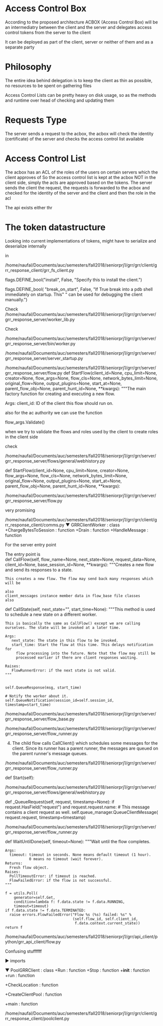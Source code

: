 Access Control Box
==============================

According to the proposed architecture ACBOX (Access Control Box) will be an intermediatry 
between the client and the server and delegates access control tokens from the server to the
client




It can be deployed as part of the client, server or neither of them and as a separate party

Philosophy
==========

The entire idea behind delegation is to keep the client as thin as possible, no resources to 
be spent on gathering files

Access Control Lists can be pretty heavy on disk usage, so as the methods and runtime over head
of checking and updating them

Requests Type
=============

The server sends a request to the acbox, the acbox will check the identity (certificate)
of the server and checks the access control list available

Access Control List
===================

The acbox has an ACL of the roles of the users on certain servers which the client approves of
So the access control list is kept at the acbox NOT in the client side, simply the acts are 
approved based on the tokens. The server sends the client the request, the requests is
forwarded to the acbox and checked for the identity of the server and the client and then the 
role in the acl


The api exists either thr


The token datastructure
=======================

Looking into current implementations of tokens, might have to serialize and deserialize 
internally 


in 

/home/naufal/Documents/auc/semesters/fall2018/seniorprj1/grr/grr/client/grr_response_client/grr_fs_client.py


flags.DEFINE_bool("install", False, "Specify this to install the client.")

flags.DEFINE_bool(
    "break_on_start", False,
    "If True break into a pdb shell immediately on startup. This"
    " can be used for debugging the client manually.")



Check /home/naufal/Documents/auc/semesters/fall2018/seniorprj1/grr/grr/server/grr_response_server/worker_lib.py


Check 

/home/naufal/Documents/auc/semesters/fall2018/seniorprj1/grr/grr/server/grr_response_server/bin/worker.py

/home/naufal/Documents/auc/semesters/fall2018/seniorprj1/grr/grr/server/grr_response_server/server_startup.py


/home/naufal/Documents/auc/semesters/fall2018/seniorprj1/grr/grr/server/grr_response_server/flow.py
def StartFlow(client_id=None,
              cpu_limit=None,
              creator=None,
              flow_args=None,
              flow_cls=None,
              network_bytes_limit=None,
              original_flow=None,
              output_plugins=None,
              start_at=None,
              parent_flow_obj=None,
              parent_hunt_id=None,
              **kwargs):
  """The main factory function for creating and executing a new flow.

  Args:
    client_id: ID of the client this flow should run on.


also for the ac authority we can use the function

  flow_args.Validate()

  when we try to validate the flows and roles used by the client to create roles in the client side

  check 

/home/naufal/Documents/auc/semesters/fall2018/seniorprj1/grr/grr/server/grr_response_server/flows/general/webhistory.py




def StartFlow(client_id=None,
              cpu_limit=None,
              creator=None,
              flow_args=None,
              flow_cls=None,
              network_bytes_limit=None,
              original_flow=None,
              output_plugins=None,
              start_at=None,
              parent_flow_obj=None,
              parent_hunt_id=None,
              **kwargs):

/home/naufal/Documents/auc/semesters/fall2018/seniorprj1/grr/grr/server/grr_response_server/flow.py


very promising

/home/naufal/Documents/auc/semesters/fall2018/seniorprj1/grr/grr/client/grr_response_client/comms.py
▼ GRRClientWorker : class
   +ChargeBytesToSession : function
   +Drain : function
   +HandleMessage : function


For the server entry point


The entry point is  
  def CallFlow(self,
               flow_name=None,
               next_state=None,
               request_data=None,
               client_id=None,
               base_session_id=None,
               **kwargs):
    """Creates a new flow and send its responses to a state.

    This creates a new flow. The flow may send back many responses which will be

    also
    client_messages instance member data in flow_base file classes
    also

  def CallState(self, next_state="", start_time=None):
    """This method is used to schedule a new state on a different worker.

    This is basically the same as CallFlow() except we are calling
    ourselves. The state will be invoked at a later time.

    Args:
       next_state: The state in this flow to be invoked.
       start_time: Start the flow at this time. This delays notification for
         flow processing into the future. Note that the flow may still be
         processed earlier if there are client responses waiting.

    Raises:
       FlowRunnerError: if the next state is not valid.
    """


    self.QueueResponse(msg, start_time)

    # Notify the worker about it.
    self.QueueNotification(session_id=self.session_id, timestamp=start_time)
/home/naufal/Documents/auc/semesters/fall2018/seniorprj1/grr/grr/server/grr_response_server/flow_base.py

/home/naufal/Documents/auc/semesters/fall2018/seniorprj1/grr/grr/server/grr_response_server/flow_runner.py

4. The child flow calls CallClient() which schedules some messages for the client. Since its runner has a parent runner, the messages are queued on the
   parent runner's message queues.

/home/naufal/Documents/auc/semesters/fall2018/seniorprj1/grr/grr/server/grr_response_server/flow_runner.py


  def Start(self):

/home/naufal/Documents/auc/semesters/fall2018/seniorprj1/grr/grr/server/grr_response_server/flows/general/webhistory.py



  def _QueueRequest(self, request, timestamp=None):
    if request.HasField("request") and request.request.name:
      # This message contains a client request as well.
      self.queue_manager.QueueClientMessage(
          request.request, timestamp=timestamp)

/home/naufal/Documents/auc/semesters/fall2018/seniorprj1/grr/grr/server/grr_response_server/flow_runner.py


  def WaitUntilDone(self, timeout=None):
    """Wait until the flow completes.

    Args:
      timeout: timeout in seconds. None means default timeout (1 hour).
               0 means no timeout (wait forever).
    Returns:
      Fresh flow object.
    Raises:
      PollTimeoutError: if timeout is reached.
      FlowFailedError: if the flow is not successful.
    """

    f = utils.Poll(
        generator=self.Get,
        condition=lambda f: f.data.state != f.data.RUNNING,
        timeout=timeout)
    if f.data.state != f.data.TERMINATED:
      raise errors.FlowFailedError("Flow %s (%s) failed: %s" %
                                   (self.flow_id, self.client_id,
                                    f.data.context.current_state))
    return f

/home/naufal/Documents/auc/semesters/fall2018/seniorprj1/grr/api_client/python/grr_api_client/flow.py


Confusing stuffffff


▶ imports

▼ PoolGRRClient : class
   +Run : function
   +Stop : function
   +__init__ : function
   +run : function

 +CheckLocation : function

 +CreateClientPool : function

 +main : function

/home/naufal/Documents/auc/semesters/fall2018/seniorprj1/grr/grr/client/grr_response_client/poolclient.py


